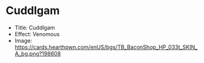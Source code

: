 # Cuddlgam
- Title:  Cuddlgam
- Effect:  Venomous
- Image:  https://cards.hearthpwn.com/enUS/bgs/TB_BaconShop_HP_033t_SKIN_A_bg.png?198608
